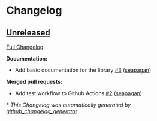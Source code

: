 # Changelog

## [Unreleased](https://github.com/seapagan/simple-toml-settings/tree/HEAD)

[Full Changelog](https://github.com/seapagan/simple-toml-settings/compare/a933cab1f2bc83ff8934211fe379dc40caae5290...HEAD)

**Documentation:**

- Add basic documentation for the library [\#3](https://github.com/seapagan/simple-toml-settings/pull/3) ([seapagan](https://github.com/seapagan))

**Merged pull requests:**

- Add test workflow to Github Actions [\#2](https://github.com/seapagan/simple-toml-settings/pull/2) ([seapagan](https://github.com/seapagan))



\* *This Changelog was automatically generated by [github_changelog_generator](https://github.com/github-changelog-generator/github-changelog-generator)*
